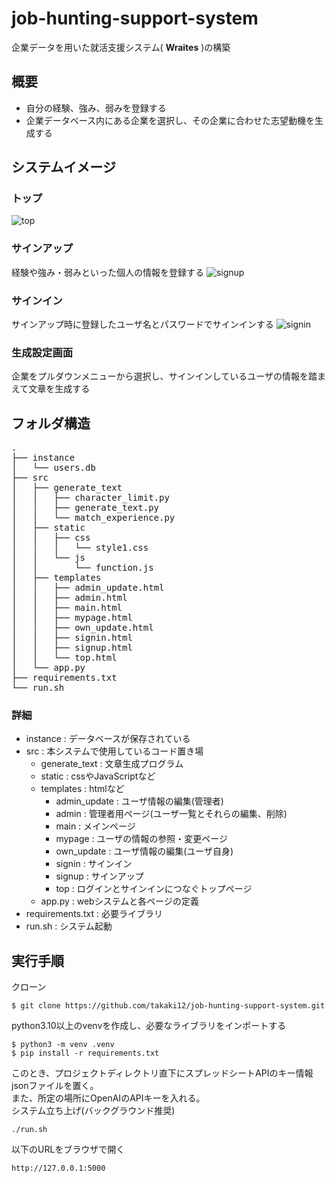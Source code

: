 # job-hunting-support-system
企業データを用いた就活支援システム( **Wraites** )の構築

## 概要
- 自分の経験、強み、弱みを登録する
- 企業データベース内にある企業を選択し、その企業に合わせた志望動機を生成する

## システムイメージ
### トップ
![top](https://github.com/takaki12/job-hunting-support-system/assets/96226017/de42b064-6cce-4d2a-a750-929de66fa55c)

### サインアップ
経験や強み・弱みといった個人の情報を登録する
![signup](https://github.com/takaki12/job-hunting-support-system/assets/96226017/f882d80e-9770-4794-abfe-7c8e08d7e591)

### サインイン
サインアップ時に登録したユーザ名とパスワードでサインインする
![signin](https://github.com/takaki12/job-hunting-support-system/assets/96226017/f6217081-776b-437a-a7db-8873339389ed)

### 生成設定画面
企業をプルダウンメニューから選択し、サインインしているユーザの情報を踏まえて文章を生成する



## フォルダ構造
<pre>
.  
├── instance  
│   └── users.db  
├── src  
│   ├── generate_text  
│   │   ├── character_limit.py  
│   │   ├── generate_text.py  
│   │   └── match_experience.py  
│   ├── static  
│   │   ├── css  
│   │   │   └── style1.css    
│   │   └── js  
│   │       └── function.js  
│   ├── templates  
│   │   ├── admin_update.html  
│   │   ├── admin.html  
│   │   ├── main.html  
│   │   ├── mypage.html  
│   │   ├── own_update.html  
│   │   ├── signin.html  
│   │   ├── signup.html  
│   │   └── top.html  
│   └── app.py  
├── requirements.txt  
└── run.sh
</pre>
### 詳細
- instance : データベースが保存されている
- src : 本システムで使用しているコード置き場  
  - generate_text : 文章生成プログラム
  - static : cssやJavaScriptなど
  - templates : htmlなど  
    - admin_update : ユーザ情報の編集(管理者)  
    - admin : 管理者用ページ(ユーザ一覧とそれらの編集、削除)  
    - main : メインページ  
    - mypage : ユーザの情報の参照・変更ページ  
    - own_update : ユーザ情報の編集(ユーザ自身)
    - signin : サインイン
    - signup : サインアップ  
    - top : ログインとサインインにつなぐトップページ  
  - app.py : webシステムと各ページの定義  
- requirements.txt : 必要ライブラリ  
- run.sh : システム起動  

## 実行手順
クローン
```
$ git clone https://github.com/takaki12/job-hunting-support-system.git
```
python3.10以上のvenvを作成し、必要なライブラリをインポートする  
```
$ python3 -m venv .venv
$ pip install -r requirements.txt
```
このとき、プロジェクトディレクトリ直下にスプレッドシートAPIのキー情報jsonファイルを置く。  
また、所定の場所にOpenAIのAPIキーを入れる。  
システム立ち上げ(バックグラウンド推奨)  
```
./run.sh
```
以下のURLをブラウザで開く  
```
http://127.0.0.1:5000
```
